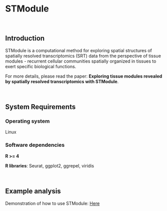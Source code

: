 # STModule

&nbsp;

## Introduction

STModule is a computational method for exploring spatial structures of spatially resolved transcriptomics (SRT) data from the perspective of tissue modules - recurrent cellular communities spatially organized in tissues to exert specific biological functions.

For more details, please read the paper: **Exploring tissue modules revealed by spatially resolved transcriptomics with STModule**.

&nbsp;

## System Requirements

### Operating system

Linux

### Software dependencies

**R >= 4**

**R libraries**: Seurat, ggplot2, ggrepel, viridis

&nbsp;

## Example analysis

Demonstration of how to use STModule: <a href="https://github.com/rwang-z/STModule/blob/main/example_analysis.md" title="Example Analysis">Here</a>







